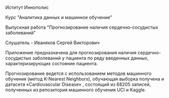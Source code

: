 Иститут Иннополис

Курс "Аналитика данных и машинное обучение"

Выпускная работа "Прогнозирование наличия сердечно-сосудистых заболеваний"

Слушатель - Иваняков Сергей Викторович
 
Приложение предназначена для прогнозирования наличия сердечно-сосудистых заболеваний у пациента по ряду введенных данных, характеризирующих состояние пациента.

Прогнозирование ведется с использованием методов машинного обучения (метод K-Nearest Neighbors), обучающая выборка получена и датасета «Cardiovascular Disease» , состоящий из 68205 записей, полученных из репозитория машинного обучения UCI и Kaggle.